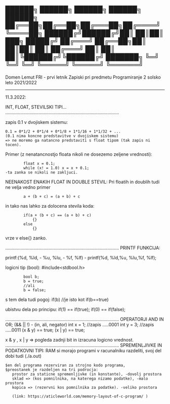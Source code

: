 ██████╗ ██████╗  ██████╗  ██████╗     ██████╗ 
██╔══██╗██╔══██╗██╔═══██╗██╔════╝     ╚════██╗
██████╔╝██████╔╝██║   ██║██║  ███╗     █████╔╝
██╔═══╝ ██╔══██╗██║   ██║██║   ██║    ██╔═══╝ 
██║     ██║  ██║╚██████╔╝╚██████╔╝    ███████╗
╚═╝     ╚═╝  ╚═╝ ╚═════╝  ╚═════╝     ╚══════╝
-----------------------------------------------------------------------------------------

Domen Lemut
FRI - prvi letnik
Zapiski pri predmetu Programiranje 2
solsko leto 2021/2022
								
-----------------------------------------------------------------------------------------
11.3.2022:

INT, FLOAT, STEVILSKI TIPI...
.........................................................................................

zapis 0.1 v dvojiskem sistemu:

	0.1 = 0*1/2 + 0*1/4 + 0*1/8 + 1*1/16 + 1*1/32 + ...
	(0.1 nima koncne predstavitve v dvojiskem sistemu)
	=> ne moremo ga natancno predstaviti s float tipom (tak zapis ni tocen).


Primer (z nenatancnostjo floata nikoli ne dosezemo zeljene vrednosti):

			float x = 0.1;
			while (x! = 1.0) x = x + 0.1;
	-ta zanka se nikoli ne zakljuci.

NEENAKOST ENAKIH FLOAT IN DOUBLE STEVIL:
Pri floatih in doublih tudi ne velja vedno primer

			a + (b + c) = (a + b) + c
		
in tako nas lahko za dolocena stevila koda:

			if(a + (b + c) == (a + b) + c)
				{}
			else 
				{}
			
vrze v else{} zanko.

.........................................................................................
PRINTF FUNKCIJA:

printf:(%d, %ld, -
	    %u, %lu, -
	    %f, %lf) -
			printf(%d, %ld,%u, %lu,%f, %lf);
			
logicni tip (bool):
			#include<stdbool.h>
			
			bool b;
			b = true;
			//ali
			b = false;
			
s tem dela tudi pogoj:
			if(b)
			//je isto kot
			if(b==true)

ubistvu dela po principu:
			if(1) == if(true);
			if(0) == if(false);

.........................................................................................
OPERATORJI AND IN OR;
(&& || !) - (in, ali, negator)
			int x = 1;  //zapis .....0001
			int y = 3;  //zapis .....0011
			(x & y) == true;
			(x | y) == true;
						
x & y , x | y => pogleda zadnji bit in izracuna logicno vrednost.
.........................................................................................
SPREMENLJIVKE IN PODATKOVNI TIPI:
	RAM si morajo programi v racunalniku razdeliti, svoj del dobi tudi (./a.out)
	
	$en del programa rezerviran za strojno kodo programa,
	$preostanek je razdeljen na tri podrocja: 
	   prostor za staticne spremenljivke (in konstante), -dovolj prostora
	   sklad => (kos pomnilnika, na katerega nizamo podatke), -malo prostora
	   kopica => (rezervni kos pomnilnika za podatke). -veliko prostora
	   
	   (link: https://aticleworld.com/memory-layout-of-c-program/ )
	   
	   
	   
	   
	
	   
	    
	
	


                   
		

		

		

		
		 
	


